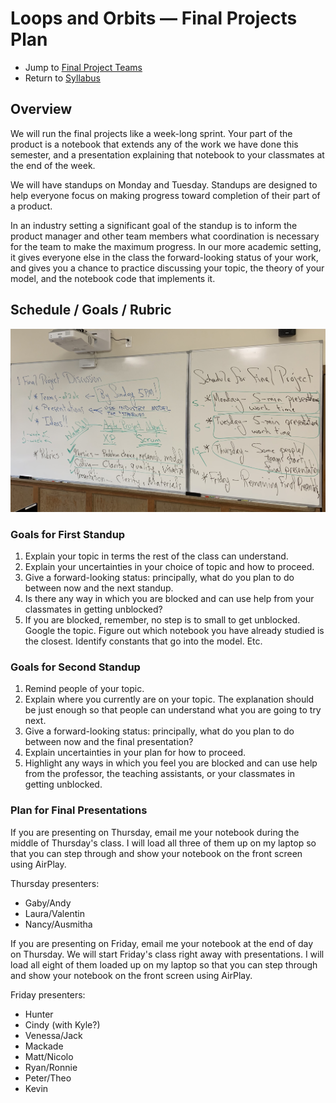 # Loops and Orbits &mdash; Final Projects Plan

* Jump to [Final Project Teams](./teams.md)
* Return to [Syllabus](http://physics.stmarys-ca.edu/faculty/brianhill/courses/Jan033/20J/index.html)

## Overview

We will run the final projects like a week-long sprint. Your part of the product is a notebook that extends any of the work we have done this semester, and a presentation explaining that notebook to your classmates at the end of the week.

We will have standups on Monday and Tuesday. Standups are designed to help everyone focus on making progress toward completion of their part of a product.

In an industry setting a significant goal of the standup is to inform the product manager and other team members what coordination is necessary for the team to make the maximum progress. In our more academic setting, it gives everyone else in the class the forward-looking status of your work, and gives you a chance to practice discussing your topic, the theory of your model, and the notebook code that implements it.

## Schedule / Goals / Rubric

![Board Notes](./BoardNotes.jpeg)

### Goals for First Standup

1. Explain your topic in terms the rest of the class can understand.
2. Explain your uncertainties in your choice of topic and how to proceed.
3. Give a forward-looking status: principally, what do you plan to do between now and the next standup.
4. Is there any way in which you are blocked and can use help from your classmates in getting unblocked?
5. If you are blocked, remember, no step is to small to get unblocked. Google the topic. Figure out which notebook you have already studied is the closest. Identify constants that go into the model. Etc.

### Goals for Second Standup

1. Remind people of your topic.
2. Explain where you currently are on your topic. The explanation should be just enough so that people can understand what you are going to try next.
3. Give a forward-looking status: principally, what do you plan to do between now and the final presentation?
4. Explain uncertainties in your plan for how to proceed.
5. Highlight any ways in which you feel you are blocked and can use help from the professor, the teaching assistants, or your classmates in getting unblocked.

### Plan for Final Presentations

If you are presenting on Thursday, email me your notebook during the middle of Thursday's class. I will load all three of them up on my laptop so that you can step through and show your notebook on the front screen using AirPlay.

Thursday presenters:

* Gaby/Andy
* Laura/Valentin
* Nancy/Ausmitha

If you are presenting on Friday, email me your notebook at the end of day on Thursday. We will start Friday's class right away with presentations. I will load all eight of them loaded up on my laptop so that you can step through and show your notebook on the front screen using AirPlay.

Friday presenters:

* Hunter
* Cindy (with Kyle?)
* Venessa/Jack
* Mackade
* Matt/Nicolo
* Ryan/Ronnie
* Peter/Theo
* Kevin
